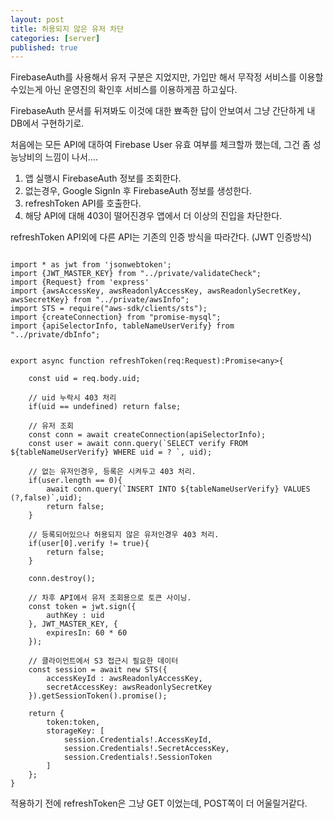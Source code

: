 ```yaml
---
layout: post
title: 허용되지 않은 유저 차단
categories: [server]
published: true
---
```

FirebaseAuth를 사용해서 유저 구분은 지었지만, 가입만 해서 무작정 서비스를 이용할수있는게 아닌 운영진의 확인후 서비스를 이용하게끔 하고싶다.

FirebaseAuth 문서를 뒤져봐도 이것에 대한 뾰족한 답이 안보여서 그냥 간단하게 내 DB에서 구현하기로.

처음에는 모든 API에 대하여 Firebase User 유효 여부를 체크할까 했는데, 그건 좀 성능낭비의 느낌이 나서....

1. 앱 실행시 FirebaseAuth 정보를 조회한다.
2. 없는경우, Google SignIn 후 FirebaseAuth 정보를 생성한다.
3. refreshToken API를 호출한다.
4. 해당 API에 대해 403이 떨어진경우 앱에서 더 이상의 진입을 차단한다.

refreshToken API외에 다른 API는 기존의 인증 방식을 따라간다. (JWT 인증방식)


```

import * as jwt from 'jsonwebtoken';
import {JWT_MASTER_KEY} from "../private/validateCheck";
import {Request} from 'express'
import {awsAccessKey, awsReadonlyAccessKey, awsReadonlySecretKey, awsSecretKey} from "../private/awsInfo";
import STS = require("aws-sdk/clients/sts");
import {createConnection} from "promise-mysql";
import {apiSelectorInfo, tableNameUserVerify} from "../private/dbInfo";


export async function refreshToken(req:Request):Promise<any>{

    const uid = req.body.uid;

    // uid 누락시 403 처리
    if(uid == undefined) return false;

    // 유저 조회
    const conn = await createConnection(apiSelectorInfo);
    const user = await conn.query(`SELECT verify FROM ${tableNameUserVerify} WHERE uid = ? `, uid);

    // 없는 유저인경우, 등록은 시켜두고 403 처리.
    if(user.length == 0){
        await conn.query(`INSERT INTO ${tableNameUserVerify} VALUES (?,false)`,uid);
        return false;
    }
    
    // 등록되어있으나 허용되지 않은 유저인경우 403 처리.
    if(user[0].verify != true){
        return false;
    }

    conn.destroy();

    // 차후 API에서 유저 조회용으로 토큰 사이닝.
    const token = jwt.sign({
        authKey : uid
    }, JWT_MASTER_KEY, {
        expiresIn: 60 * 60
    });

    // 클라이언트에서 S3 접근시 필요한 데이터
    const session = await new STS({
        accessKeyId : awsReadonlyAccessKey,
        secretAccessKey: awsReadonlySecretKey
    }).getSessionToken().promise();

    return {
        token:token,
        storageKey: [
            session.Credentials!.AccessKeyId,
            session.Credentials!.SecretAccessKey,
            session.Credentials!.SessionToken
        ]
    };
}
```

적용하기 전에 refreshToken은 그냥 GET 이었는데, POST쪽이 더 어울릴거같다.








    


